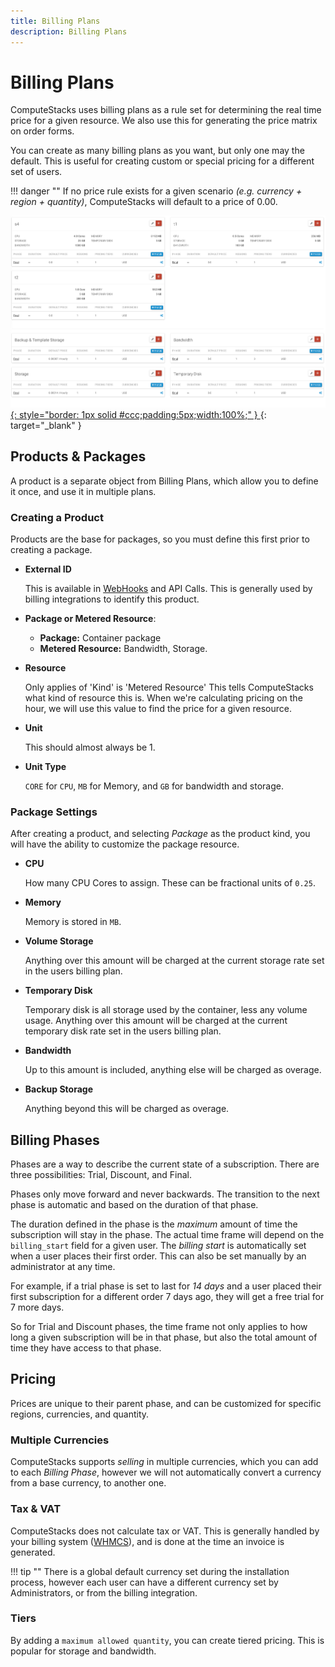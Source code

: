 ```yaml
---
title: Billing Plans
description: Billing Plans
---
```

# Billing Plans
ComputeStacks uses billing plans as a rule set for determining the real time price for a given resource. We also use this for generating the price matrix on order forms. 

You can create as many billing plans as you want, but only one may the default. This is useful for creating custom or special pricing for a different set of users.

!!! danger ""
    If no price rule exists for a given scenario _(e.g. currency + region + quantity)_, ComputeStacks will default to a price of 0.00.

[ ![Billing Plan Overview](/images/content/billing/billing-plan-overview.png){: style="border: 1px solid #ccc;padding:5px;width:100%;" } ](/images/content/billing/billing-plan-overview.png){: target="_blank" }

## Products & Packages

A product is a separate object from Billing Plans, which allow you to define it once, and use it in multiple plans. 

### Creating a Product

Products are the base for packages, so you must define this first prior to creating a package.

* **External ID**

    This is available in [WebHooks](../../getting_started/integrations/webhooks.md) and API Calls. This is generally used by billing integrations to identify this product.

* **Package or Metered Resource**:
    * **Package:** Container package
    * **Metered Resource:** Bandwidth, Storage.
* **Resource**

    Only applies of 'Kind' is 'Metered Resource'
    This tells ComputeStacks what kind of resource this is. When we're calculating pricing on the hour, we will use this value to find the price for a given resource.
* **Unit**

    This should almost always be 1.

* **Unit Type**

    `CORE` for `CPU`, `MB` for Memory, and `GB` for bandwidth and storage.

### Package Settings

After creating a product, and selecting _Package_ as the product kind, you will have the ability to customize the package resource.

* **CPU**
    
    How many CPU Cores to assign. These can be fractional units of `0.25`.

* **Memory**
    
    Memory is stored in `MB`.

* **Volume Storage**
    
    Anything over this amount will be charged at the current storage rate set in the users billing plan.

* **Temporary Disk**

    Temporary disk is all storage used by the container, less any volume usage. Anything over this amount will be charged at the current temporary disk rate set in the users billing plan.

* **Bandwidth**
    
    Up to this amount is included, anything else will be charged as overage.

* **Backup Storage**

    Anything beyond this will be charged as overage.

## Billing Phases

Phases are a way to describe the current state of a subscription. There are three possibilities: Trial, Discount, and Final. 

Phases only move forward and never backwards. The transition to the next phase is automatic and based on the duration of that phase.

The duration defined in the phase is the *maximum* amount of time the subscription will stay in the phase. The actual time frame will depend on the `billing_start` field for a given user. The *billing start* is automatically set when a user places their first order. This can also be set manually by an administrator at any time.

For example, if a trial phase is set to last for *14 days* and a user placed their first subscription for a different order 7 days ago, they will get a free trial for 7 more days.

So for Trial and Discount phases, the time frame not only applies to how long a given subscription will be in that phase, but also the total amount of time they have access to that phase.

## Pricing

Prices are unique to their parent phase, and can be customized for specific regions, currencies, and quantity.

### Multiple Currencies
ComputeStacks supports _selling_ in multiple currencies, which you can add to each _Billing Phase_, however we will not automatically convert a currency from a base currency, to another one. 

### Tax & VAT
ComputeStacks does not calculate tax or VAT. This is generally handled by your billing system ([WHMCS](/getting_started/integrations/whmcs_plugin)), and is done at the time an invoice is generated.

!!! tip ""
    There is a global default currency set during the installation process, however each user can have a different currency set by Administrators, or from the billing integration. 

### Tiers

By adding a `maximum allowed quantity`, you can create tiered pricing. This is popular for storage and bandwidth.
